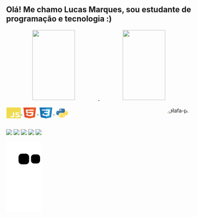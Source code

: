 ## Olá! Me chamo Lucas Marques, sou estudante de programação e tecnologia :)

<div align="center">
  <a href="https://github.com/lucas-marques-0">
  <img height="190em" width="48%" src="https://github-readme-stats.vercel.app/api?username=lucas-marques-0&show_icons=true&theme=radical&include_all_commits=true&count_private=true"/>
  <img height="190em" width="48%" src="https://github-readme-stats.vercel.app/api/top-langs/?username=lucas-marques-0&layout=compact&langs_count=7&theme=radical"/>
</div>

<div style="display: inline_block"><br>
  <img align="center" alt="Lucas-Js" height="30" width="40" src="https://raw.githubusercontent.com/devicons/devicon/master/icons/javascript/javascript-plain.svg">
  <img align="center" alt="Lucas-HTML" height="30" width="40" src="https://raw.githubusercontent.com/devicons/devicon/master/icons/html5/html5-original.svg">
  <img align="center" alt="Lucas-CSS" height="30" width="40" src="https://raw.githubusercontent.com/devicons/devicon/master/icons/css3/css3-original.svg">
  <img align="center" alt="Lucas-Python" height="30" width="40" src="https://raw.githubusercontent.com/devicons/devicon/master/icons/python/python-original.svg">
  <img align="right" alt="Rafa-pic" height="150" style="border-radius:50px;" src="https://lh3.googleusercontent.com/0DJbM2Fx-er5lOHeab3bwaTzvQK0XwlLUNfrTh6xchvqHyEzb4FGqENUKDJdc1YFTqy4T1ViFWiMMUQa54NuE1tqJz7KP5PYvyXu7Y6iv61E3L4SCnTVBQ93Tnam96DQLaCJtpnUK8RlO3h25kLXLHYiZ27Df7zlQV-nR0wUQWm80j0P5ifTKbswb-BjYGzN8zKNYGJDEa5wCyN8SCuhwzON-WytL2VEQKF780mUVnmf6hqjpRAQaPdn00fy8Cp63nbTvbBoFWS4Z8Zy-n0l_XKnGI3kIkQN154RWCiKQak9g8nwyH2Lli6FLWKPzHipHKUfF_g4r3U2Xw21Sz4vaqAqQN0wAJJpISdBU-4Z_dbbejp9avwvU64OzPBNY-c4SBxT7d2EmeGds_QKA4rHy-mq61RGJXSibk21ZaPL25bCrqdyAlDANJ36HJi4Uh9NrIP7cK__N10YT4sY1eG9Za43Z5oSzwpdi1KiiSgRE4hDSsYGUPnBOOOAsm5EpVvugn2DekCyyKQMDWcqybnV64mkCK_8g7N4Ph1mpMwDAZLVB92vrtMiz3ARpCrsQC6e61120q615MAxLJyx0d-Kdf6tHxQ3Au4SPgHNoHVrTpcCS9GmShZiHL3THnLfvq0hlGB36Fm2DyNUsTUtxCJmKCna7pXyUU4SScJPpdnuuhNUgXxQeoajIEa0-qkh13VgOTK7Sswa3gTJFt4CLDbVQTwfIlXERryiGKRRIhaXEPwAmlFEFgGsEnFSvM3g_Jcm1DLegeFISbMBtLo6vNIaHPqxy_-fwGfMB7qy1KWrqh6scu2mv7m7vxokZJZ3eL6ajNF4roS4jEukzCIh0CGE-Z4Vo1pZI73pfbJFYT_Rtj8=s676-no?authuser=1?width=676&height=676">
</div>
  
 ##

<div>
  <a href="https://instagram.com/lucasmqsss" target="_blank"><img src="https://img.shields.io/badge/-Instagram-%23E4405F?style=for-the-badge&logo=instagram&logoColor=white" target="_blank"></a>
 <a href="https://discordapp.com/users/806941413019090944" target="_blank"><img src="https://img.shields.io/badge/Discord-7289DA?style=for-the-badge&logo=discord&logoColor=white" target="_blank"></a> 
  <a href="mailto:lucasmarqueshzx@gmail.com"><img src="https://img.shields.io/badge/-Gmail-%23333?style=for-the-badge&logo=gmail&logoColor=white" target="_blank"></a>
  <a href="https://www.linkedin.com/in/rafaella-ballerini-45875016a" target="_blank"><img src="https://img.shields.io/badge/-LinkedIn-%230077B5?style=for-the-badge&logo=linkedin&logoColor=white" target="_blank"></a> 
    <a href="https://open.spotify.com/user/5fxpyqnaewy0v9dujn2zoez5s?si=RR92-9UdSReqGPFdtEjPCw&utm_source=copy-link&nd=1" target="_blank">
    <img src="https://img.shields.io/badge/Spotify-1ED760?&style=for-the-badge&logo=spotify&logoColor=white" target="_blank">
  </a>
  
  ![Snake animation](https://github.com/lucas-marques-0/lucas-marques-0/blob/output/github-contribution-grid-snake.svg)
  
</div>
